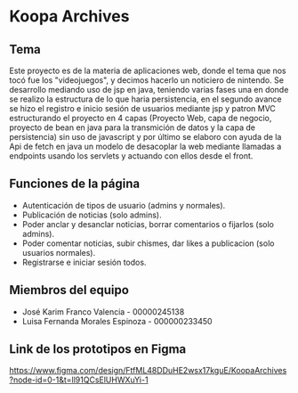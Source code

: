 # Koopa Archives

## Tema
Este proyecto es de la materia de aplicaciones web, donde el tema que nos tocó fue los "videojuegos", y decimos hacerlo un noticiero de nintendo. Se desarrollo mediando uso de jsp en java, teniendo varias fases una en donde se realizo la estructura de lo que haria persistencia, en el segundo avance se hizo el registro e inicio sesión de usuarios mediante jsp y patron MVC estructurando el proyecto en 4 capas (Proyecto Web, capa de negocio, proyecto de bean en java para la transmición de datos y la capa de persistencia) sin uso de javascript y por último se elaboro con ayuda de la Api de fetch en java un modelo de desacoplar la web mediante llamadas a endpoints usando los servlets y actuando con ellos desde el front.

## Funciones de la página
- Autenticación de tipos de usuario (admins y normales).
- Publicación de noticias (solo admins).
- Poder anclar y desanclar noticias, borrar comentarios o fijarlos (solo admins).
- Poder comentar noticias, subir chismes, dar likes a publicacion (solo usuarios normales).
- Registrarse e iniciar sesión todos.

## Miembros del equipo
- José Karim Franco Valencia - 00000245138
- Luisa Fernanda Morales Espinoza - 000000233450

## Link de los prototipos en Figma
https://www.figma.com/design/FtfML48DDuHE2wsx17kguE/KoopaArchives?node-id=0-1&t=ll91QCsElUHWXuYi-1
